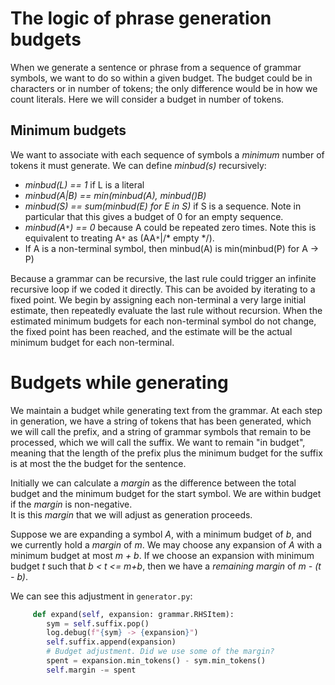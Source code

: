 # The logic of phrase generation budgets

When we generate a sentence or phrase 
from a sequence of grammar symbols, 
we want to do so within a given budget. 
The budget could be in characters or in 
number of tokens; the only difference 
would be in how we count literals.  Here
we will consider a budget in number 
of tokens. 

## Minimum budgets 

We want to associate with each sequence 
of symbols a *minimum* number of tokens
it must generate.  We can define 
*minbud(s)* recursively:

* *minbud(L) == 1* if L is a literal
* *minbud(A|B) == min(minbud(A), minbud()B)*
* *minbud(S) == sum(minbud(E) for E in S)* if S
  is a sequence.  Note in particular that this 
  gives a budget of 0 for an empty sequence. 
* *minbud(A`*`) == 0* because A could be 
  repeated zero times.  Note this is equivalent to 
  treating A`*` as (AA`*`|/* empty */).
* If A is a non-terminal symbol, then 
  minbud(A) is min(minbud(P) for A -> P)
 
Because a grammar can be recursive, the last
rule could trigger an infinite recursive loop
if we coded it directly.  This can be 
avoided by iterating to a fixed point. 
We begin by assigning each non-terminal a 
very large initial estimate, then repeatedly 
evaluate the last rule without recursion. 
When the estimated minimum budgets for 
each non-terminal symbol do not change, 
the fixed point has been reached, 
and the estimate will be the 
actual minimum budget for each non-terminal. 

# Budgets while generating

We maintain a budget while generating
text from the grammar.  At each step in 
generation, we have a string of 
tokens that has been generated, which 
 we will call the prefix, and a
string of grammar symbols that remain
to be processed, which we will call
the suffix. We want to remain "in budget", 
meaning that the length of the prefix plus 
the minimum budget for the suffix is at 
most the the budget for the sentence. 

Initially we can calculate a *margin* as 
the difference between the total budget 
and the minimum budget for the start symbol.
We are within budget if the *margin* is 
non-negative.  
It is this *margin* that we will adjust 
as generation proceeds. 

Suppose we are expanding a symbol *A*, 
with a minimum budget of *b*, and we 
currently hold a *margin* of *m*.  We may
choose any expansion of *A* with a 
minimum budget at most *m + b*. If we 
choose an expansion with minimum budget *t*
such that *b < t <= m+b*, then we have a 
*remaining margin* of *m - (t - b)*. 

We can see this adjustment in `generator.py`: 

```python
     def expand(self, expansion: grammar.RHSItem):
        sym = self.suffix.pop()
        log.debug(f"{sym} -> {expansion}")
        self.suffix.append(expansion)
        # Budget adjustment. Did we use some of the margin?
        spent = expansion.min_tokens() - sym.min_tokens()
        self.margin -= spent
```

